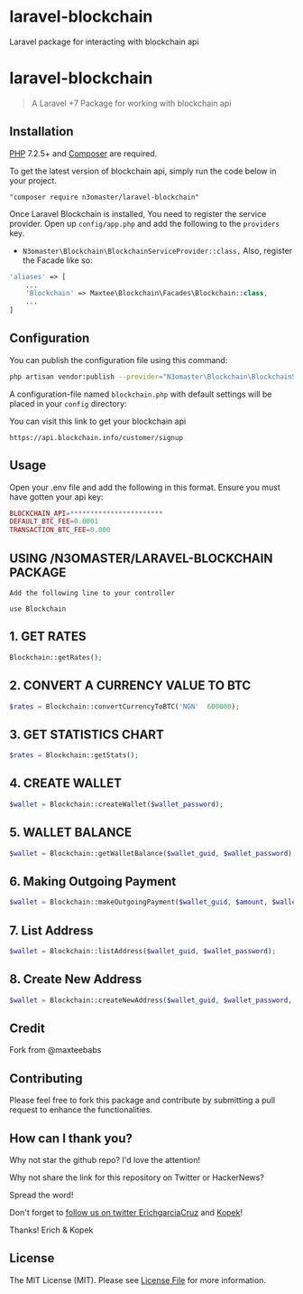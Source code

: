 # laravel-blockchain

Laravel package for interacting with blockchain api 

# laravel-blockchain

> A Laravel +7 Package for working with blockchain api

## Installation

[PHP](https://php.net) 7.2.5+ and [Composer](https://getcomposer.org) are required.

To get the latest version of blockchain api, simply run the code below in your project.

``` 
"composer require n3omaster/laravel-blockchain"
```

Once Laravel Blockchain is installed, You need to register the service provider. Open up `config/app.php` and add the following to the `providers` key.

* `N3omaster\Blockchain\BlockchainServiceProvider::class,`
Also, register the Facade like so:

``` php
'aliases' => [
    ...
    'Blockchain' => Maxtee\Blockchain\Facades\Blockchain::class,
    ...
]
```

## Configuration

You can publish the configuration file using this command:

``` bash
php artisan vendor:publish --provider="N3omaster\Blockchain\BlockchainServiceProvider"
```

A configuration-file named `blockchain.php` with default settings will be placed in your `config` directory:

You can visit this link to get your blockchain api

``` 
https://api.blockchain.info/customer/signup
```

## Usage

Open your .env file and add the following in this format. Ensure you must have gotten your api key:

``` php
BLOCKCHAIN_API=***********************
DEFAULT_BTC_FEE=0.0001
TRANSACTION_BTC_FEE=0.000
```

## USING /N3OMASTER/LARAVEL-BLOCKCHAIN PACKAGE 

``` 
Add the following line to your controller

use Blockchain
```

## 1. GET RATES

``` php
Blockchain::getRates();
```

## 2. CONVERT A CURRENCY VALUE TO BTC

``` php
$rates = Blockchain::convertCurrencyToBTC('NGN'  600000);
```

## 3. GET STATISTICS CHART

``` php
$rates = Blockchain::getStats();
```

## 4. CREATE WALLET

``` php
$wallet = Blockchain::createWallet($wallet_password);
```

## 5. WALLET BALANCE

``` php
$wallet = Blockchain::getWalletBalance($wallet_guid, $wallet_password);
```

## 6. Making Outgoing Payment

``` php
$wallet = Blockchain::makeOutgoingPayment($wallet_guid, $amount, $wallet_password, $to_guid);
```

## 7. List Address

``` php
$wallet = Blockchain::listAddress($wallet_guid, $wallet_password);
```

## 8. Create New Address

``` php
$wallet = Blockchain::createNewAddress($wallet_guid, $wallet_password, $label ='');
```

## Credit 

Fork from @maxteebabs

## Contributing

Please feel free to fork this package and contribute by submitting a pull request to enhance the functionalities.

## How can I thank you?

Why not star the github repo? I'd love the attention! 

Why not share the link for this repository on Twitter or HackerNews? 

Spread the word!

Don't forget to [follow us on twitter ErichgarciaCruz](https://twitter.com/ErichGarciaCruz) and [Kopek](https://twitter.com/ErichGarciaCruz)!

Thanks!
Erich & Kopek

## License

The MIT License (MIT). Please see [License File](LICENSE.md) for more information.